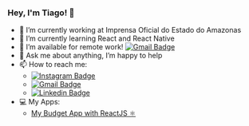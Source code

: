 ### Hey, I'm Tiago! 👋

- 🔭 I’m currently working at Imprensa Oficial do Estado do Amazonas
- 🌱 I’m currently learning React and React Native
- :rocket: I’m available for remote work! [![Gmail Badge](https://img.shields.io/badge/-Hire%20Me!-393059?style=flat&logo=Gmail&logoColor=white&link=mailto:tiagoacarioca@gmail.com)](mailto:tiagoacarioca@gmail.com?subject=Remote%20Work%20Inquiry)
- 💬 Ask me about anything, I’m happy to help
- 📫 How to reach me: 
  - [![Instagram Badge](https://img.shields.io/badge/-Instagram-393059?style=flat&logo=Instagram&logoColor=white&link=https://www.instagram.com/tiagokriok/)](https://www.instagram.com/tiagokriok/)
  - [![Gmail Badge](https://img.shields.io/badge/-Email-393059?style=flat&logo=Gmail&logoColor=white&link=mailto:tiagoacarioca@gmail.com)](mailto:tiagoacarioca@gmail.com)
  - [![Linkedin Badge](https://img.shields.io/badge/-Linkedin-393059?style=flat&logo=Linkedin&logoColor=white&link=https://www.linkedin.com/in/tiago-carioca-12672094/)](https://www.linkedin.com/in/tiago-carioca-12672094/)
- 💻 My Apps:
  - [My Budget App with ReactJS ⚛](https://budget-app-fawn.vercel.app/)

<!--
**tiagokriok/tiagokriok** is a ✨ _special_ ✨ repository because its `README.md` (this file) appears on your GitHub profile.

Here are some ideas to get you started:

- 🔭 I’m currently working on ...
- 🌱 I’m currently learning ...
- 👯 I’m looking to collaborate on ...
- 🤔 I’m looking for help with ...
- 💬 Ask me about ...
- 📫 How to reach me: ...
- 😄 Pronouns: ...
- ⚡ Fun fact: ...
-->
